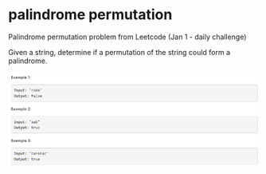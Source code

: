# palindrome permutation

Palindrome permutation problem from Leetcode (Jan 1 - daily challenge)

Given a string, determine if a permutation of the string could form a palindrome.

![](images/image.png)
